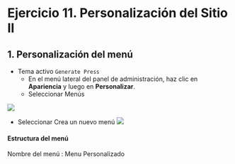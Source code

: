 # Ejercicio 11. Personalización del Sitio II

## 1. Personalización del menú
- Tema activo `Generate Press`
  - En el menú lateral del panel de administración, haz clic en **Apariencia** y luego en **Personalizar**.
  - Seleccionar Menús

![](https://i.imgur.com/lP3eSoz.png)

- Seleccionar Crea un nuevo menú
![](https://i.imgur.com/XEXk3G9.png)

#### Estructura del menú 
Nombre del menú  : Menu Personalizado

<!--stackedit_data:
eyJoaXN0b3J5IjpbLTE1NzQzOTk5ODJdfQ==
-->